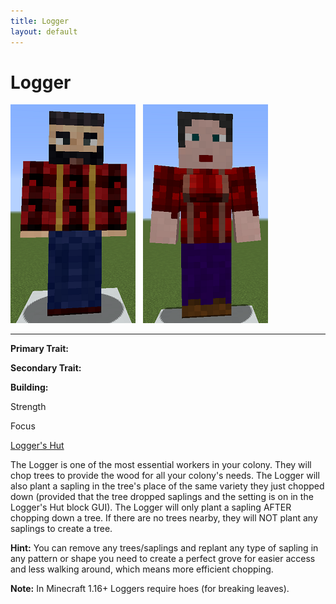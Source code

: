 ```yaml
---
title: Logger
layout: default
---
```

# Logger

<div class="infobox box text-center">
<img src="../../assets/images/workers/lumberjack_m.png" alt="Logger Male" />&nbsp;&nbsp;&nbsp;<img src="../../assets/images/workers/lumberjack_f.png" alt="Logger Female" />
<hr />
  <div class="row section-text text-left">
    <div class="col">
      <p><strong>Primary Trait:</strong></p>
      <p><strong>Secondary Trait:</strong></p>
      <p><strong>Building:</strong></p>
    </div>
    <div class="col">
      <p class="traitp">Strength</p>
      <p class="traits">Focus</p>
      <p><a href="../buildings/logger">Logger's Hut</a></p>
    </div>
  </div>
</div>

The Logger is one of the most essential workers in your colony. They will chop trees to provide the wood for all your colony's needs. The Logger will also plant a sapling in the tree's place of the same variety they just chopped down (provided that the tree dropped saplings and the setting is on in the Logger's Hut block GUI). The Logger will only plant a sapling AFTER chopping down a tree. If there are no trees nearby, they will NOT plant any saplings to create a tree.

**Hint:** You can remove any trees/saplings and replant any type of sapling in any pattern or shape you need to create a perfect grove for easier access and less walking around, which means more efficient chopping.

**Note:** In Minecraft 1.16+ Loggers require hoes (for breaking leaves).
